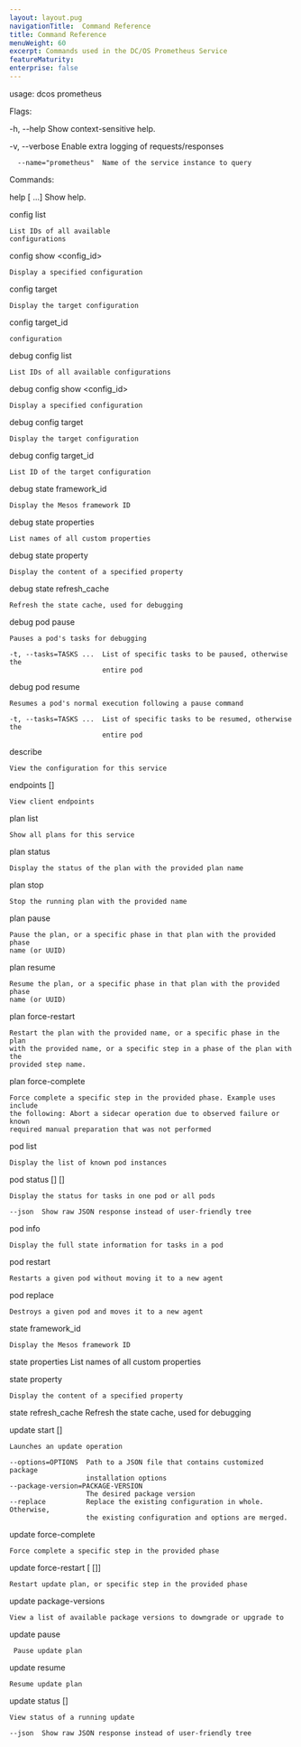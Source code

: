 ```yaml
---
layout: layout.pug
navigationTitle:  Command Reference
title: Command Reference
menuWeight: 60
excerpt: Commands used in the DC/OS Prometheus Service
featureMaturity:
enterprise: false
---
```



usage: dcos prometheus
  


Flags:

  -h, --help               Show context-sensitive help.
  
  -v, --verbose            Enable extra logging of requests/responses
  
      --name="prometheus"  Name of the service instance to query

Commands:

  help 
    [<command> ...]
      Show help.


  config list
    
    List IDs of all available
    configurations


  config show <config_id>
    
    Display a specified configuration


  config target
    
    Display the target configuration

config target_id

    configuration

debug config list
    
    List IDs of all available configurations


debug config show <config_id>
    
    Display a specified configuration

debug config target
    
    Display the target configuration

debug config target_id
    
    List ID of the target configuration

debug state framework_id
    
    Display the Mesos framework ID

debug state properties
    
    List names of all custom properties

debug state property <name>
    
    Display the content of a specified property

debug state refresh_cache
    
    Refresh the state cache, used for debugging

debug pod pause <flags> <pod>
    
    Pauses a pod's tasks for debugging

    -t, --tasks=TASKS ...  List of specific tasks to be paused, otherwise the
                           entire pod
debug pod resume <flags> <pod>
    
    Resumes a pod's normal execution following a pause command

    -t, --tasks=TASKS ...  List of specific tasks to be resumed, otherwise the
                           entire pod
describe
    
    View the configuration for this service

endpoints [<name>]
    
    View client endpoints

plan list
    
    Show all plans for this service

plan status <flags> <plan>
    
    Display the status of the plan with the provided plan name


plan stop <plan>
   
    Stop the running plan with the provided name


plan pause <plan> <phase>
    
    Pause the plan, or a specific phase in that plan with the provided phase
    name (or UUID)


plan resume <plan> <phase>
    
    Resume the plan, or a specific phase in that plan with the provided phase
    name (or UUID)


plan force-restart <plan> <phase> <step>
    
    Restart the plan with the provided name, or a specific phase in the plan
    with the provided name, or a specific step in a phase of the plan with the
    provided step name.


plan force-complete <plan> <phase> <step>
    
    Force complete a specific step in the provided phase. Example uses include
    the following: Abort a sidecar operation due to observed failure or known
    required manual preparation that was not performed


pod list
    
    Display the list of known pod instances


pod status [<flags>] [<pod>]
    
    Display the status for tasks in one pod or all pods

    --json  Show raw JSON response instead of user-friendly tree


pod info <pod>
    
    Display the full state information for tasks in a pod


pod restart <pod>
    
    Restarts a given pod without moving it to a new agent


pod replace <pod>
    
    Destroys a given pod and moves it to a new agent


state framework_id
   
    Display the Mesos framework ID


state properties List names of all custom properties


state property <name>
  
    Display the content of a specified property


state refresh_cache Refresh the state cache, used for debugging


update start [<flags>]
    
    Launches an update operation

    --options=OPTIONS  Path to a JSON file that contains customized package
                       installation options
    --package-version=PACKAGE-VERSION  
                       The desired package version
    --replace          Replace the existing configuration in whole. Otherwise,
                       the existing configuration and options are merged.


update force-complete <phase> <step>
           
    Force complete a specific step in the provided phase


update force-restart [<phase> [<step>]]
         
    Restart update plan, or specific step in the provided phase


update package-versions
    
    View a list of available package versions to downgrade or upgrade to


update pause 
     
     Pause update plan


update resume
    
    Resume update plan


update status [<flags>]
    
    View status of a running update

    --json  Show raw JSON response instead of user-friendly tree
